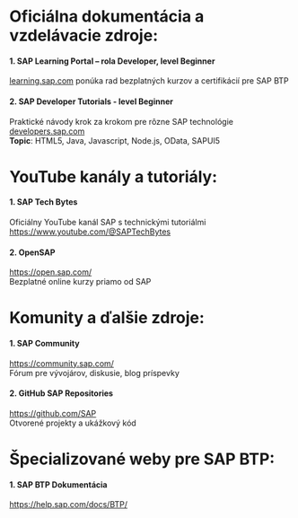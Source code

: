 # Oficiálna dokumentácia a vzdelávacie zdroje:
#### 1.	SAP Learning Portal – rola Developer, level Beginner <br>
[learning.sap.com](https://learning.sap.com/browse/roles/developer?page=1&access=free&get-started=true&experienceLevel=BEGINNER) ponúka rad bezplatných kurzov a certifikácií pre SAP BTP <br>

#### 2.	SAP Developer Tutorials -  level Beginner
Praktické návody krok za krokom pre rôzne SAP technológie [developers.sap.com](https://developers.sap.com/tutorial-navigator.html?tag=tutorial%3Aexperience%2Fbeginner) <br>
**Topic**: HTML5, Java, Javascript, Node.js, OData, SAPUI5 <br>


# YouTube kanály a tutoriály:
#### 1.	SAP Tech Bytes <br>
Oficiálny YouTube kanál SAP s technickými tutoriálmi <br>
https://www.youtube.com/@SAPTechBytes <br>

#### 2.	OpenSAP
https://open.sap.com/ <br>
Bezplatné online kurzy priamo od SAP <br>

# Komunity a ďalšie zdroje:
#### 1.	SAP Community <br>
https://community.sap.com/ <br>
Fórum pre vývojárov, diskusie, blog príspevky <br>

#### 2.	GitHub SAP Repositories
https://github.com/SAP <br>
Otvorené projekty a ukážkový kód <br>

# Špecializované weby pre SAP BTP:
#### 1.	SAP BTP Dokumentácia <br>
https://help.sap.com/docs/BTP/ <br>
